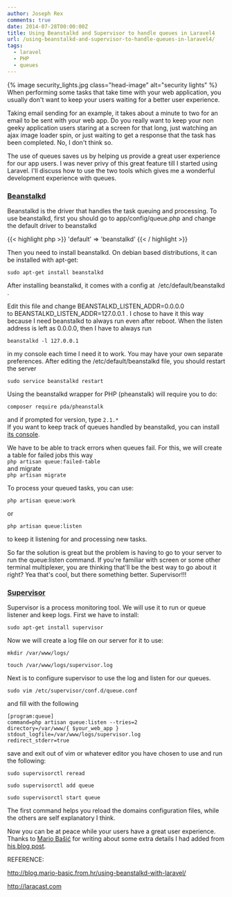```yaml
---
author: Joseph Rex
comments: true
date: 2014-07-28T00:00:00Z
title: Using Beanstalkd and Supervisor to handle queues in Laravel4
url: /using-beanstalkd-and-supervisor-to-handle-queues-in-laravel4/
tags:
  - laravel
  - PHP
  - queues
---
```


{% image security_lights.jpg class="head-image" alt="security lights" %}
When performing some tasks that take time with your web application, you usually don't want to keep your users waiting for a better user experience.

Taking email sending for an example, it takes about a minute to two for an email to be sent with your web app. Do you really want to keep your non geeky application users staring at a screen for that long, just watching an ajax image loader spin, or just waiting to get a response that the task has been completed. No, I don't think so.
<!--more-->

The use of queues saves us by helping us provide a great user experience for our app users. I was never privy of this great feature till I started using Laravel. I'll discuss how to use the two tools which gives me a wonderful development experience with queues.

### [Beanstalkd][1]

Beanstalkd is the driver that handles the task queuing and processing. To use beanstalkd, first you should go to app/config/queue.php and change the default driver to beanstalkd

{{< highlight php >}}
'default' => 'beanstalkd'
{{< / highlight >}}

Then you need to install beanstalkd. On debian based distributions, it can be installed with apt-get:

```
sudo apt-get install beanstalkd
```

After installing beanstalkd, it comes with a config at  /etc/default/beanstalkd .

Edit this file and change BEANSTALKD\_LISTEN\_ADDR=0.0.0.0 to BEANSTALKD\_LISTEN\_ADDR=127.0.0.1 . I chose to have it this way because I need beanstalkd to always run even after reboot. When the listen address is left as 0.0.0.0, then I have to always run

```
beanstalkd -l 127.0.0.1
```

in my console each time I need it to work. You may have your own separate preferences. After editing the /etc/default/beanstalkd file, you should restart the server

```
sudo service beanstalkd restart
```

Using the beanstalkd wrapper for PHP (pheanstalk) will require you to do:

```
composer require pda/pheanstalk
```

and if prompted for version, type `2.1.*`  
If you want to keep track of queues handled by beanstalkd, you can install <a href="https://github.com/ptrofimov/beanstalk_console" target="_blank">its console</a>.

We have to be able to track errors when queues fail. For this, we will create a table for failed jobs this way  
`php artisan queue:failed-table`  
and migrate  
`php artisan migrate`

To process your queued tasks, you can use:

```
php artisan queue:work
```

or

```
php artisan queue:listen
```

to keep it listening for and processing new tasks.

So far the solution is great but the problem is having to go to your server to run the queue:listen command. If you're familiar with screen or some other terminal multiplexer, you are thinking that'll be the best way to go about it right? Yea that's cool, but there something better. Supervisor!!!

### [Supervisor][2]

Supervisor is a process monitoring tool. We will use it to run or queue listener and keep logs. First we have to install:

```
sudo apt-get install supervisor
```

Now we will create a log file on our server for it to use:

```
mkdir /var/www/logs/
```

```
touch /var/www/logs/supervisor.log
```

Next is to configure supervisor to use the log and listen for our queues.

```
sudo vim /etc/supervisor/conf.d/queue.conf
```

and fill with the following

```
[program:queue]
command=php artisan queue:listen --tries=2 
directory=/var/www/{ $your_web_app }
stdout_logfile=/var/www/logs/supervisor.log 
redirect_stderr=true 
```

save and exit out of vim or whatever editor you have chosen to use and run the following:

```
sudo supervisorctl reread
```

```
sudo supervisorctl add queue
```

```
sudo supervisorctl start queue
```

The first command helps you reload the domains configuration files, while the others are self explanatory I think.

Now you can be at peace while your users have a great user experience. Thanks to <a href="http://twitter.com/BasicMario" target="_blank">Mario Bašić</a> for writing about some extra details I had added from <a href="http://blog.mario-basic.from.hr/using-beanstalkd-with-laravel/" target="_blank">his blog post</a>.

REFERENCE:

<a href="http://blog.mario-basic.from.hr/using-beanstalkd-with-laravel/" target="_blank">http://blog.mario-basic.from.hr/using-beanstalkd-with-laravel/</a>

<a href="http://laracast.com" target="_blank">http://laracast.com</a>

[1]: http://kr.github.io/beanstalkd/
[2]: http://supervisord.org/
